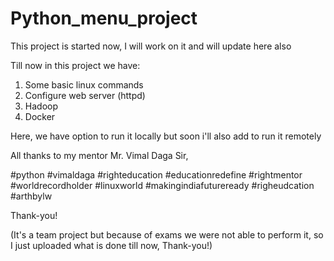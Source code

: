 # Python_menu_project
This project is started now, I will work on it and will update here also

Till now in this project we have:
1. Some basic linux commands 
2. Configure web server (httpd)
3. Hadoop 
4. Docker 

Here, we have option to run it locally but soon i'll also add to run it remotely

All thanks to my mentor Mr. Vimal Daga Sir,

#python #vimaldaga #righteducation #educationredefine #rightmentor #worldrecordholder #linuxworld #makingindiafutureready #righeudcation #arthbylw

Thank-you!

(It's a team project but because of exams we were not able to perform it, so I just uploaded what is done till now, Thank-you!)
